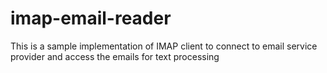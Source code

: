 # imap-email-reader
This is a sample implementation of IMAP client to connect to email service provider and access the emails for text processing
